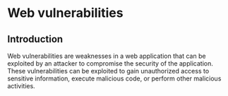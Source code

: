 # Web vulnerabilities

## Introduction

Web vulnerabilities are weaknesses in a web application that can be exploited by an attacker to compromise the security
of the application. These vulnerabilities can be exploited to gain unauthorized access to sensitive information, execute
malicious code, or perform other malicious activities.
